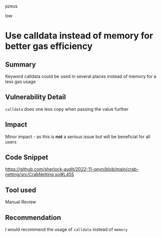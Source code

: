 pzeus

low

# Use calldata instead of memory for better gas efficiency

## Summary
Keyword calldata could be used in several places instead of memory for a less gas usage
## Vulnerability Detail
`calldata` does one less copy when passing the value further
## Impact
Minor impact - as this is **not** a serious issue but will be beneficial for all users
## Code Snippet
https://github.com/sherlock-audit/2022-11-opyn/blob/main/crab-netting/src/CrabNetting.sol#L455
## Tool used

Manual Review

## Recommendation
I would recommend the usage of `calldata` instead of `memory`